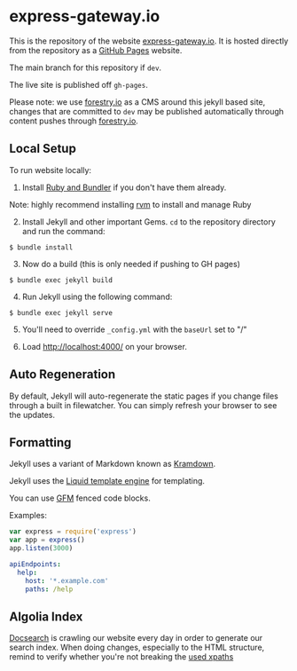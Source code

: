 # express-gateway.io

This is the repository of the website [express-gateway.io](https://express-gateway.io). It is hosted directly from the repository as a [GitHub Pages](https://pages.github.com/) website.

The main branch for this repository if `dev`.

The live site is published off `gh-pages`.

Please note: we use [forestry.io](https://forestry.io) as a CMS around this jekyll based site, changes that are committed to `dev` may be published automatically through content pushes through [forestry.io](https://forestry.io).

## Local Setup

To run website locally:

1. Install [Ruby and Bundler](https://help.github.com/articles/setting-up-your-pages-site-locally-with-jekyll/) if you don't have them already.

Note: highly recommend installing [rvm](https://rvm.io/rvm/install) to install and manage Ruby

2. Install Jekyll and other important Gems. `cd` to the repository directory and run the command:

```
$ bundle install
```

3. Now do a build (this is only needed if pushing to GH pages)

```
$ bundle exec jekyll build
```

4. Run Jekyll using the following command:

```
$ bundle exec jekyll serve
```

5. You'll need to override `_config.yml` with the `baseUrl` set to "/"

6. Load [http://localhost:4000/](https://localhost:4000/) on your browser.

## Auto Regeneration

By default, Jekyll will auto-regenerate the static pages if you change files through a built in filewatcher. You can simply refresh your browser to see the updates.

## Formatting

Jekyll uses a variant of Markdown known as [Kramdown](https://kramdown.gettalong.org/quickref.html).

Jekyll uses the [Liquid template engine](https://liquidmarkup.org/) for templating.

You can use [GFM](https://kramdown.gettalong.org/parser/gfm.html) fenced code blocks.

Examples:

```js
var express = require('express')
var app = express()
app.listen(3000)
```

```yaml
apiEndpoints:
  help:
    host: '*.example.com'
    paths: /help
```
## Algolia Index

[Docsearch](https://community.algolia.com/docsearch/) is crawling our website every day in order to generate our
search index. When doing changes, especially to the HTML structure, remind to verify whether you're not breaking
the [used xpaths](https://github.com/algolia/docsearch-configs/blob/master/configs/express-gateway.json#L11)

